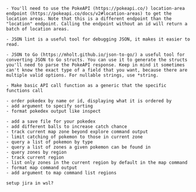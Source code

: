 
    - You'll need to use the PokeAPI (https://pokeapi.co/) location-area endpoint (https://pokeapi.co/docs/v2#location-areas) to get the location areas. Note that this is a different endpoint than the "location" endpoint. Calling the endpoint without an id will return a batch of location areas.

    - JSON lint is a useful tool for debugging JSON, it makes it easier to read.

    - JSON to Go (https://mholt.github.io/json-to-go/) a useful tool for converting JSON to Go structs. You can use it to generate the structs you'll need to parse the PokeAPI response. Keep in mind it sometimes can't know the exact type of a field that you want, because there are multiple valid options. For nullable strings, use *string.

    - Make basic API call function as a generic that the specific functions call

    - order pokedex by name or id, displaying what it is ordered by
    - add argument to specify sorting
    - format pokedex output like inspect

    - add a save file for your pokedex
    - add different balls to increase catch chance
    - track current map zone beyond explore command output
    - limit catching of pokemon to those in current zone
    - query a list of pokemon by type
    - query a list of zones a given pokemon can be found in
    - query zones by region
    - track current region
    - list only zones in the current region by default in the map command
    - format map command output
    - add argument to map command list regions

    setup jira in wsl?